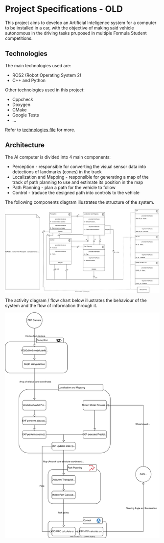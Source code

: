 # Project Specifications - OLD

This project aims to develop an Artificial Inteligence system for a computer to be installed in a car, with the objective of making said vehicle autonomous in the driving tasks pruposed in multiple Formula Student competitions.

## Technologies

The main technologies used are:
- ROS2 (Robot Operating System 2)
- C++ and Python

Other technologies used in this project:
- Cppcheck
- Doxygen
- CMake
- Google Tests
- ...

Refer to [technologies file](./technologies.md) for more.

## Architecture

The AI computer is divided into 4 main components:
- Perception - responsible for converting the visual sensor data into detections of landmarks (cones) in the track
- Localization and Mapping - responsible for generating a map of the track of path planning to use and estimate its position in the map
- Path Planning - plan a path for the vehicle to follow
- Control - traduce the designed path into controls to the vehicle

The following components diagram illustrates the structure of the system.

![Components Diagram](./assets/architecure.drawio.svg)

The activity diagram / flow chart below illustrates the behaviour of the system and the flow of information through it.

![Activity Diagram](./assets/system-flow-chart.drawio.svg)